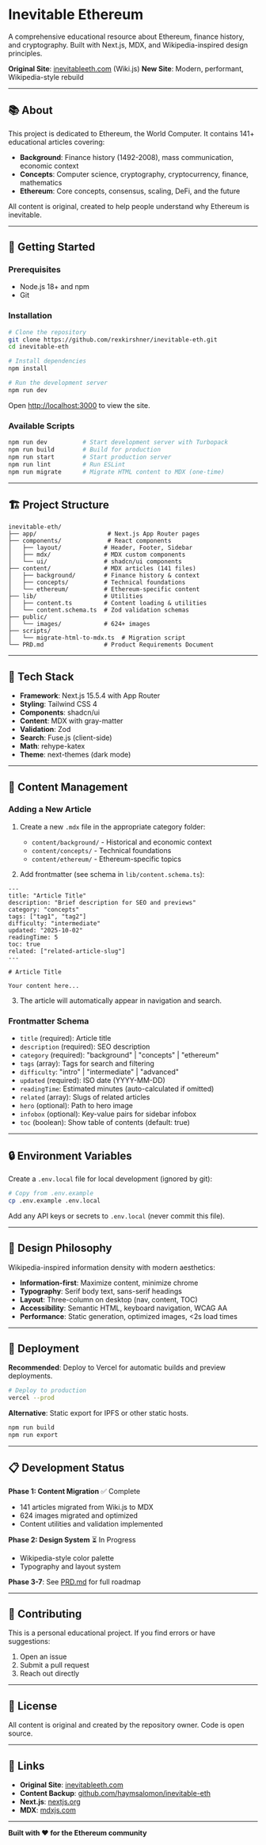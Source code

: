 # Inevitable Ethereum

A comprehensive educational resource about Ethereum, finance history, and cryptography. Built with Next.js, MDX, and Wikipedia-inspired design principles.

**Original Site**: [inevitableeth.com](https://inevitableeth.com/) (Wiki.js)
**New Site**: Modern, performant, Wikipedia-style rebuild

---

## 📚 About

This project is dedicated to Ethereum, the World Computer. It contains 141+ educational articles covering:

- **Background**: Finance history (1492-2008), mass communication, economic context
- **Concepts**: Computer science, cryptography, cryptocurrency, finance, mathematics
- **Ethereum**: Core concepts, consensus, scaling, DeFi, and the future

All content is original, created to help people understand why Ethereum is inevitable.

---

## 🚀 Getting Started

### Prerequisites

- Node.js 18+ and npm
- Git

### Installation

```bash
# Clone the repository
git clone https://github.com/rexkirshner/inevitable-eth.git
cd inevitable-eth

# Install dependencies
npm install

# Run the development server
npm run dev
```

Open [http://localhost:3000](http://localhost:3000) to view the site.

### Available Scripts

```bash
npm run dev          # Start development server with Turbopack
npm run build        # Build for production
npm run start        # Start production server
npm run lint         # Run ESLint
npm run migrate      # Migrate HTML content to MDX (one-time)
```

---

## 🏗️ Project Structure

```
inevitable-eth/
├── app/                    # Next.js App Router pages
├── components/             # React components
│   ├── layout/            # Header, Footer, Sidebar
│   ├── mdx/               # MDX custom components
│   └── ui/                # shadcn/ui components
├── content/               # MDX articles (141 files)
│   ├── background/        # Finance history & context
│   ├── concepts/          # Technical foundations
│   └── ethereum/          # Ethereum-specific content
├── lib/                   # Utilities
│   ├── content.ts         # Content loading & utilities
│   └── content.schema.ts  # Zod validation schemas
├── public/
│   └── images/            # 624+ images
├── scripts/
│   └── migrate-html-to-mdx.ts  # Migration script
└── PRD.md                 # Product Requirements Document
```

---

## 🎨 Tech Stack

- **Framework**: Next.js 15.5.4 with App Router
- **Styling**: Tailwind CSS 4
- **Components**: shadcn/ui
- **Content**: MDX with gray-matter
- **Validation**: Zod
- **Search**: Fuse.js (client-side)
- **Math**: rehype-katex
- **Theme**: next-themes (dark mode)

---

## 📖 Content Management

### Adding a New Article

1. Create a new `.mdx` file in the appropriate category folder:
   - `content/background/` - Historical and economic context
   - `content/concepts/` - Technical foundations
   - `content/ethereum/` - Ethereum-specific topics

2. Add frontmatter (see schema in `lib/content.schema.ts`):

```mdx
---
title: "Article Title"
description: "Brief description for SEO and previews"
category: "concepts"
tags: ["tag1", "tag2"]
difficulty: "intermediate"
updated: "2025-10-02"
readingTime: 5
toc: true
related: ["related-article-slug"]
---

# Article Title

Your content here...
```

3. The article will automatically appear in navigation and search.

### Frontmatter Schema

- `title` (required): Article title
- `description` (required): SEO description
- `category` (required): "background" | "concepts" | "ethereum"
- `tags` (array): Tags for search and filtering
- `difficulty`: "intro" | "intermediate" | "advanced"
- `updated` (required): ISO date (YYYY-MM-DD)
- `readingTime`: Estimated minutes (auto-calculated if omitted)
- `related` (array): Slugs of related articles
- `hero` (optional): Path to hero image
- `infobox` (optional): Key-value pairs for sidebar infobox
- `toc` (boolean): Show table of contents (default: true)

---

## 🔒 Environment Variables

Create a `.env.local` file for local development (ignored by git):

```bash
# Copy from .env.example
cp .env.example .env.local
```

Add any API keys or secrets to `.env.local` (never commit this file).

---

## 🎯 Design Philosophy

Wikipedia-inspired information density with modern aesthetics:

- **Information-first**: Maximize content, minimize chrome
- **Typography**: Serif body text, sans-serif headings
- **Layout**: Three-column on desktop (nav, content, TOC)
- **Accessibility**: Semantic HTML, keyboard navigation, WCAG AA
- **Performance**: Static generation, optimized images, <2s load times

---

## 🚢 Deployment

**Recommended**: Deploy to Vercel for automatic builds and preview deployments.

```bash
# Deploy to production
vercel --prod
```

**Alternative**: Static export for IPFS or other static hosts.

```bash
npm run build
npm run export
```

---

## 📋 Development Status

**Phase 1: Content Migration** ✅ Complete
- 141 articles migrated from Wiki.js to MDX
- 624 images migrated and optimized
- Content utilities and validation implemented

**Phase 2: Design System** ⏳ In Progress
- Wikipedia-style color palette
- Typography and layout system

**Phase 3-7**: See [PRD.md](./PRD.md) for full roadmap

---

## 🤝 Contributing

This is a personal educational project. If you find errors or have suggestions:

1. Open an issue
2. Submit a pull request
3. Reach out directly

---

## 📄 License

All content is original and created by the repository owner. Code is open source.

---

## 🔗 Links

- **Original Site**: [inevitableeth.com](https://inevitableeth.com/)
- **Content Backup**: [github.com/haymsalomon/inevitable-eth](https://github.com/haymsalomon/inevitable-eth)
- **Next.js**: [nextjs.org](https://nextjs.org/)
- **MDX**: [mdxjs.com](https://mdxjs.com/)

---

**Built with ❤️ for the Ethereum community**
